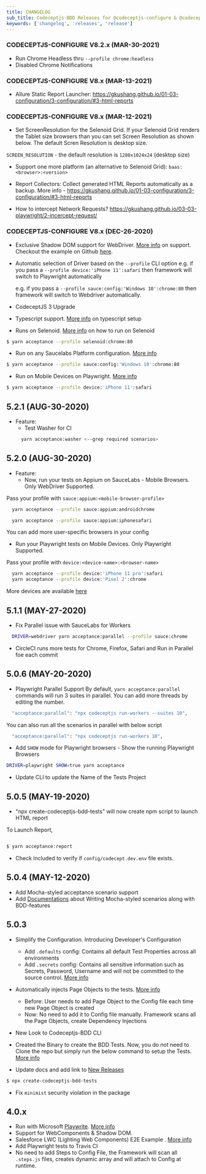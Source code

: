 ```yaml
---
title: CHANGELOG
sub_title: Codeceptjs-BDD Releases for @codeceptjs-configure & @codeceptjs-saucelabs
keywords: ['changelog', 'releases', 'release']
---
```


### CODECEPTJS-CONFIGURE V8.2.x (MAR-30-2021)

- Run Chrome Headless thru `--profile chrome:headless`
- Disabled Chrome Notifications

### CODECEPTJS-CONFIGURE V8.x (MAR-13-2021)

- Allure Static Report Launcher: https://gkushang.github.io/01-03-configuration/3-configuration/#3-html-reports

### CODECEPTJS-CONFIGURE V8.x (MAR-12-2021)

- Set ScreenResolution for the Selenoid Grid. If your Selenoid Grid renders the Tablet size browsers than you can set Screen Resolution as shown below. The default Scren Resolution is desktop size.

`SCREEN_RESOLUTION` - the default resolution is `1280x1024x24` (desktop size)

- Support one more platform (an alternative to Selenoid Grid): `baas:<browser>:<version>`

- Report Collectors: Collect generated HTML Reports automatically as a backup. More info - https://gkushang.github.io/01-03-configuration/3-configuration/#3-html-reports

- How to intercept Network Requests? https://gkushang.github.io/03-03-playwright/2-incercept-request/

### CODECEPTJS-CONFIGURE V8.x (DEC-26-2020)

- Exclusive Shadow DOM support for WebDriver. [More info](/03-03-webcomponents/1-webcomponents-playwright-webdriver-example/) on support. Checkout the example on Github [here](https://github.com/salesforce/codeceptjs-bdd/tree/develop/examples/webcomponents-playwright-webdriver-example).

- Automatic selection of Driver based on the `--profile` CLI option
  e.g. if you pass a `--profile device:'iPhone 11':safari` then framework will switch to Playwright automatically

  e.g. if you pass a `--profile sauce:config:'Windows 10':chrome:80` then framework will switch to Webdriver automatically.

- CodeceptJS 3 Upgrade
- Typescript support. [More info](https://codecept.io/typescript/#typescript) on typescript setup
- Runs on Selenoid. [More info](http://gkushang.github.io/03-02-run-on-selenoid/3-run-on-selenoid/) on how to run on Selenoid

```bash
$ yarn acceptance --profile selenoid:chrome:80
```

- Run on any Saucelabs Platform configuration. [More info](http://gkushang.github.io/03-02-run-on-saucelabs/3-run-on-saucelabs/)

```bash
$ yarn acceptance --profile sauce:config:'Windows 10':chrome:80
```

- Run on Mobile Devices on Playwright. [More info](http://gkushang.github.io/03-03-playwright/1-run-with-playwright/)

```bash
$ yarn acceptance --profile device:'iPhone 11':safari
```

## 5.2.1 (AUG-30-2020)

- Feature:
  - Test Washer for CI
  ```bash
    yarn acceptance:washer <--grep required scenarios>
  ```

## 5.2.0 (AUG-30-2020)

- Feature:
  - Now, run your tests on Appium on SauceLabs - Mobile Browsers. Only WebDriver Supported.

Pass your profile with `sauce:appium:<mobile-browser-profile>`

```bash
  yarn acceptance --profile sauce:appium:androidchrome

  yarn acceptance --profile sauce:appium:iphonesafari
```

You can add more user-specific browsers in your config

- Run your Playwright tests on Mobile Devices. Only Playwright Supported.

Pass your profile with `device:<device-name>:<browser-name>`

```bash
  yarn acceptance --profile device:'iPhone 11 pro':safari
  yarn acceptance --profile device:'Pixel 2':chrome
```

More devices are available [here](https://github.com/microsoft/playwright/blob/master/src/server/deviceDescriptors.ts)

## 5.1.1 (MAY-27-2020)

- Fix Parallel issue with SauceLabs for Workers

```bash
  DRIVER=webdriver yarn acceptance:parallel --profile sauce:chrome
```

- CircleCI runs more tests for Chrome, Firefox, Safari and Run in Parallel foe each commit

## 5.0.6 (MAY-20-2020)

- Playwright Parallel Support
  By default, `yarn acceptance:parallel` commands will run 3 suites in parallel. You can add more threads by editing the number.

```bash
  "acceptance:parallel": "npx codeceptjs run-workers --suites 10",
```

You can also run all the scenarios in parallel with below script

```bash
  "acceptance:parallel": "npx codeceptjs run-workers 10",
```

- Add `SHOW` mode for Playwright browsers - Show the running Playwright Browsers

```bash
DRIVER=playwright SHOW=true yarn acceptance
```

- Update CLI to update the Name of the Tests Project

## 5.0.5 (MAY-19-2020)

- "npx create-codeceptjs-bdd-tests" will now create npm script to launch HTML report

To Launch Report,

```bash

$ yarn acceptance:report

```

- Check included to verify if `config/codecept.dev.env` file exists.

## 5.0.4 (MAY-12-2020)

- Add Mocha-styled acceptance scenario support
- Add [Documentations](https://gkushang.github.io/03-mocha-styled/1-mocha-style/) about Writing Mocha-styled scenarios along with BDD-features

## 5.0.3

- Simplify the Configuration. Introducing Developer's Configuration
  - Add `.defaults` config: Contains all default Test Properties across all environments
  - Add `.secrets` config: Contains all sensitive information such as Secrets, Password, Username and will not be committed to the source control. [More info](http://localhost:8981/04-configurations/1-env-variables/)
- Automatically injects Page Objects to the tests. [More info](http://localhost:8981/05-page-objects/3-naming-conventions/)

  - Before: User needs to add Page Object to the Config file each time new Page Object is created
  - Now: No need to add it to Config file manually. Framework scans all the Page Objects, create Dependency Injections

- New Look to Codeceptjs-BDD CLI
- Created the Binary to create the BDD Tests. Now, you do not need to Clone the repo but simply run the below command to setup the Tests. [More info](https://gkushang.github.io/01-01-getting-started/1-quick-start/)
- Update docs and add link to [New Releases](/CHANGELOG/)

```bash
$ npx create-codeceptjs-bdd-tests
```

- Fix `minimist` security violation in the package

## 4.0.x

- Run with Microsoft [Playwrite](https://github.com/microsoft/playwright). [More info](https://gkushang.github.io/06-execution/6-run-with-playright/)
- Support for WebComponents & Shadow DOM.
- Salesforce LWC (Lighting Web Components) E2E Example . [More info](https://gkushang.github.io/08-salesforce-lwc/1-salesforce-lighting-web-components/)
- Add Playwright tests to Travis CI
- No need to add Steps to Config File, the Framework will scan all `.steps.js` files, creates dynamic array and will attach to Config at runtime.
